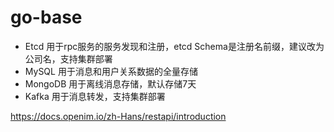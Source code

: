 # go-base

* Etcd 用于rpc服务的服务发现和注册，etcd Schema是注册名前缀，建议改为公司名，支持集群部署
* MySQL 用于消息和用户关系数据的全量存储
* MongoDB 用于离线消息存储，默认存储7天
* Kafka 用于消息转发，支持集群部署

https://docs.openim.io/zh-Hans/restapi/introduction